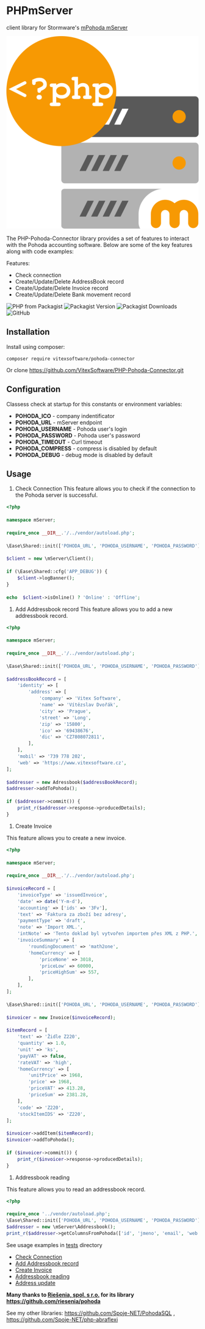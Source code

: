 # PHPmServer

client library for Stormware's [mPohoda mServer](https://www.stormware.cz/pohoda/xml/mserver/)

![Project Logo](phpmserver.svg?raw=true)

The PHP-Pohoda-Connector library provides a set of features to interact with the Pohoda accounting software. Below are some of the key features along with code examples:

Features:

* Check connection
* Create/Update/Delete AddressBook record
* Create/Update/Delete Invoice record
* Create/Update/Delete Bank movement record

![PHP from Packagist](https://img.shields.io/packagist/php-v/vitexsoftware/pohoda-connector)
![Packagist Version](https://img.shields.io/packagist/v/vitexsoftware/pohoda-connector)
![Packagist Downloads](https://img.shields.io/packagist/dt/vitexsoftware/pohoda-connector)
![GitHub](https://img.shields.io/github/license/VitexSoftware/PHP-Pohoda-Connector)

## Installation

Install using composer:

```shell
composer require vitexsoftware/pohoda-connector
```

Or clone <https://github.com/VitexSoftware/PHP-Pohoda-Connector.git>

## Configuration

Classess check at startup for this constants or environment variables:

* **POHODA_ICO**      - company indentificator
* **POHODA_URL**      - mServer endpoint
* **POHODA_USERNAME** - Pohoda user's login
* **POHODA_PASSWORD** - Pohoda user's password
* **POHODA_TIMEOUT**  - Curl timeout
* **POHODA_COMPRESS** - compress is disabled by default
* **POHODA_DEBUG**    - debug mode is disabled by default

## Usage

1. Check Connection
This feature allows you to check if the connection to the Pohoda server is successful.

```php
<?php

namespace mServer;

require_once __DIR__.'/../vendor/autoload.php';

\Ease\Shared::init(['POHODA_URL', 'POHODA_USERNAME', 'POHODA_PASSWORD'], \dirname(__DIR__).'/.env');

$client = new \mServer\Client();

if (\Ease\Shared::cfg('APP_DEBUG')) {
    $client->logBanner();
}

echo  $client->isOnline() ? 'Online' : 'Offline';
```

1. Add Addressbook record
This feature allows you to add a new addressbook record.

```php
<?php

namespace mServer;

require_once __DIR__.'/../vendor/autoload.php';

\Ease\Shared::init(['POHODA_URL', 'POHODA_USERNAME', 'POHODA_PASSWORD'], \dirname(__DIR__).'/.env');

$addressBookRecord = [
    'identity' => [
        'address' => [
            'company' => 'Vitex Software',
            'name' => 'Vítězslav Dvořák',
            'city' => 'Prague',
            'street' => 'Long',
            'zip' => '15800',
            'ico' => '69438676',
            'dic' => 'CZ7808072811',
        ],
    ],
    'mobil' => '739 778 202',
    'web' => 'https://www.vitexsoftware.cz',
];

$addresser = new Adressbook($addressBookRecord);
$addresser->addToPohoda();

if ($addresser->commit()) {
    print_r($addresser->response->producedDetails);
}
```

1. Create Invoice

This feature allows you to create a new invoice.

```php
<?php

namespace mServer;

require_once __DIR__.'/../vendor/autoload.php';

$invoiceRecord = [
    'invoiceType' => 'issuedInvoice',
    'date' => date('Y-m-d'),
    'accounting' => ['ids' => '3Fv'],
    'text' => 'Faktura za zboží bez adresy',
    'paymentType' => 'draft',
    'note' => 'Import XML.',
    'intNote' => 'Tento doklad byl vytvořen importem přes XML z PHP.',
    'invoiceSummary' => [
        'roundingDocument' => 'math2one',
        'homeCurrency' => [
            'priceNone' => 3018,
            'priceLow' => 60000,
            'priceHighSum' => 557,
        ],
    ],
];

\Ease\Shared::init(['POHODA_URL', 'POHODA_USERNAME', 'POHODA_PASSWORD'], \dirname(__DIR__).'/.env');

$invoicer = new Invoice($invoiceRecord);

$itemRecord = [
    'text' => 'Židle Z220',
    'quantity' => 1.0,
    'unit' => 'ks',
    'payVAT' => false,
    'rateVAT' => 'high',
    'homeCurrency' => [
        'unitPrice' => 1968,
        'price' => 1968,
        'priceVAT' => 413.28,
        'priceSum' => 2381.28,
    ],
    'code' => 'Z220',
    'stockItemIDS' => 'Z220',
];

$invoicer->addItem($itemRecord);
$invoicer->addToPohoda();

if ($invoicer->commit()) {
    print_r($invoicer->response->producedDetails);
}
```

1. Addressbook reading

This feature allows you to read an addressbook record.

```php
<?php

require_once '../vendor/autoload.php';
\Ease\Shared::init(['POHODA_URL', 'POHODA_USERNAME', 'POHODA_PASSWORD'], \dirname(__DIR__).'/.env');
$addresser = new \mServer\Addressbook();
print_r($addresser->getColumnsFromPohoda(['id', 'jmeno', 'email', 'web']));
```

See usage examples in [tests](tests) directory

* [Check Connection](tests/check-connection.php)
* [Add Addressbook record](tests/insert-address.php)
* [Create Invoice](tests/insert-invoice.php)
* [Addressbook reading](tests/read-address.php)
* [Address update](tests/update-address.php)

**Many thanks to [Riešenia, spol. s r.o.](https://www.riesenia.com/) for its library <https://github.com/riesenia/pohoda>**

See my other libraries: <https://github.com/Spoje-NET/PohodaSQL> , <https://github.com/Spoje-NET/php-abraflexi>
